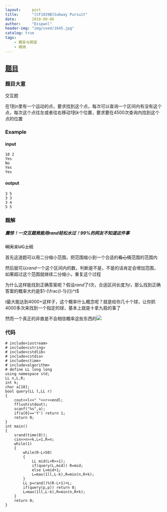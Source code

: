 ```yaml
---
layout:     post
title:      "[CF1039B]Subway Pursuit"
date:       2018-09-06
author:     "Dispwnl"
header-img: "img/used/1645.jpg"
catalog: true
tags:
    - 概率与期望
    - 瞎搞
---
```

## [题目](http://codeforces.com/problemset/problem/1039/B)
### 题目大意
交互题

在$1$到$n$里有一个运动的点，要求找到这个点，每次可以查询一个区间内有没有这个点，每次这个点往左或者往右移动$1$到$k$个位置，要求要在$4500$次查询内找到这个点的位置

### Example
#### input
```
10 2
Yes
No
Yes
Yes
```
#### output
```
3 5
3 3
3 4
5 5
```
### 题解
##### 震惊！一交互题竟能用$rand$轻松水过！$99\%$的网友不知道这件事
~~明天来UC上班~~

首先这道题可以用二分缩小范围，把范围缩小到一个合适的~~看心情~~范围的范围内

然后就可以$rand$一个这个区间内的数，判断是不是，不是的话肯定会增加范围，如果超过这个范围就继续二分缩小，重复这个过程

为什么这样能找到正确答案呢？假设$rand$了$t$次，合适区间长度为$l$，那么找到正确答案的概率大约是$1-(\frac{l-1}{l})^t$

$t$最大能达到$4000+$这样子，这个概率什么概念呢？就是给你几十个球，让你抓$4000$多次来找到一个指定的球，基本上就是十拿九稳的事了

然而一个真正的非酋是不会相信概率这些东西的![](https://a-failure.github.io/img/study/feiqiu.png)

### 代码
```
# include<iostream>
# include<cstring>
# include<cstdlib>
# include<cstdio>
# include<ctime>
# include<algorithm>
# define LL long long
using namespace std;
LL n,L,R;
int k;
char a[10];
bool query(LL l,LL r)
{
	cout<<l<<" "<<r<<endl;
	fflush(stdout);
	scanf("%s",a);
	if(a[0]=='Y') return 1;
	return 0;
}
int main()
{
	srand(time(0));
	cin>>n>>k,L=1,R=n;
	while(1)
	{
		while(R-L>50)
		{
			LL mid(L+R>>1);
			if(query(L,mid)) R=mid;
			else L=mid+1;
			L=max(1ll,L-k),R=min(n,R+k);
		}
		LL p=rand()%(R-L+1)+L;
		if(query(p,p)) return 0;
		L=max(1ll,L-k),R=min(n,R+k);
	}
	return 0;
}
```
